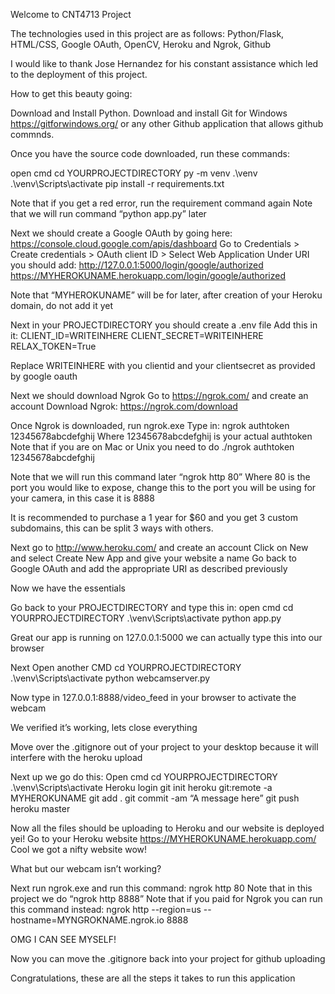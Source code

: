 Welcome to CNT4713 Project

The technologies used in this project are as follows: 
Python/Flask, HTML/CSS, Google OAuth, OpenCV, Heroku and Ngrok, Github 

I would like to thank Jose Hernandez for his constant assistance which led to the deployment of this project.

How to get this beauty going:

Download and Install Python. Download and install Git for Windows https://gitforwindows.org/ or any other Github application that allows github commnds.

Once you have the source code downloaded, run these commands:

open cmd
cd YOURPROJECTDIRECTORY
py -m venv .\venv
.\venv\Scripts\activate
pip install -r requirements.txt

Note that if you get a red error, run the requirement command again
Note that we will run command “python app.py” later


Next we should create a Google OAuth by going here: https://console.cloud.google.com/apis/dashboard
Go to Credentials > Create credentials > OAuth client ID > Select Web Application
Under URI you should add:
http://127.0.0.1:5000/login/google/authorized
https://MYHEROKUNAME.herokuapp.com/login/google/authorized

Note that “MYHEROKUNAME” will be for later, after creation of your Heroku domain, do not add it yet

Next in your PROJECTDIRECTORY you should create a .env file
Add this in it:
CLIENT_ID=WRITEINHERE
CLIENT_SECRET=WRITEINHERE
RELAX_TOKEN=True

Replace WRITEINHERE with you clientid and your clientsecret as provided by google oauth

Next we should download Ngrok
Go to https://ngrok.com/ and create an account
Download Ngrok: https://ngrok.com/download

Once Ngrok is downloaded, run ngrok.exe
Type in: ngrok authtoken 12345678abcdefghij
Where 12345678abcdefghij is your actual authtoken
Note that if you are on Mac or Unix you need to do ./ngrok authtoken 12345678abcdefghij

Note that we will run this command later “ngrok http 80”
Where 80 is the port you would like to expose, change this to the port you will be using for your camera, in this case it is 8888

It is recommended to purchase a 1 year for $60 and you get 3 custom subdomains, this can be split 3 ways with others.

Next go to http://www.heroku.com/ and create an account
Click on New and select Create New App and give your website a name
Go back to Google OAuth and add the appropriate URI as described previously

Now we have the essentials

Go back to your PROJECTDIRECTORY and type this in:
open cmd
cd YOURPROJECTDIRECTORY
.\venv\Scripts\activate
python app.py

Great our app is running on 127.0.0.1:5000 we can actually type this into our browser

Next
Open another CMD
cd YOURPROJECTDIRECTORY
.\venv\Scripts\activate
python webcamserver.py


Now type in 127.0.0.1:8888/video_feed in your browser to activate the webcam

We verified it’s working, lets close everything

Move over the .gitignore out of your project to your desktop because it will interfere with the heroku upload

Next up we go do this:
Open cmd
cd YOURPROJECTDIRECTORY
.\venv\Scripts\activate
Heroku login
git init
heroku git:remote -a MYHEROKUNAME
git add .
git commit -am “A message here”
git push heroku master

Now all the files should be uploading to Heroku and our website is deployed yei!
Go to your Heroku website https://MYHEROKUNAME.herokuapp.com/
Cool we got a nifty website wow!

What but our webcam isn’t working?

Next run ngrok.exe and run this command: ngrok http 80
Note that in this project we do “ngrok http 8888”
Note that if you paid for Ngrok you can run this command instead: 
ngrok http --region=us --hostname=MYNGROKNAME.ngrok.io 8888

OMG I CAN SEE MYSELF!

Now you can move the .gitignore back into your project for github uploading

Congratulations, these are all the steps it takes to run this application








